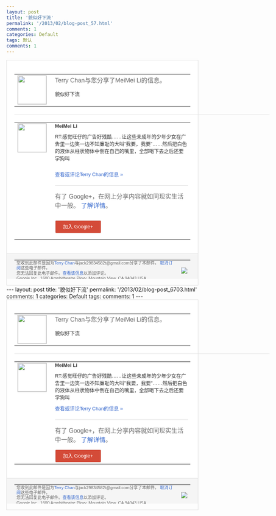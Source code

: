 ```yaml
---
layout: post
title: '貌似好下流'
permalink: '/2013/02/blog-post_57.html'
comments: 1
categories: Default
tags: 默认
comments: 1
---
```

<!-- X-Notifications: 1:ed5d59c330000000 -->

<div style="border:solid 1px #dfdfdf;color:#686868;font:13px Arial"><div style="background-color:#fff;padding:20px;"><table cellpadding="0" cellspacing="0"><tr><td style="padding-right:15px;vertical-align:top"><a href="https://plus.google.com/_/notifications/emlink?emr=14900066512970582018&amp;emid=CPia2pytvLUCFbFCcgod63UAAA&amp;path=%2F108643996575278738906&amp;dt=1361070096031&amp;uob=8"><img height="75" src="https://lh3.googleusercontent.com/-KKRGTyJ5Bl0/AAAAAAAAAAI/AAAAAAAAtnY/R4QEWIp3Ur0/s75-c-k-a/photo.jpg" style="border:solid 1px #cccccc;" width="75"/></a></td><td style="width:578px;color:#333;font:13px Arial;vertical-align:top"><div style="color:#686868;font:16px Arial;padding-bottom:15px">Terry Chan与您分享了MeiMei Li的信息。</div><div style="padding-bottom:10px">貌似好下流</div></td></tr></table><div style="margin:20px 0;border-bottom:solid 1px #dfdfdf;width:670px"></div><table cellpadding="0" cellspacing="0"><tr><td style="padding-right:15px;vertical-align:top"><a href="https://plus.google.com/_/notifications/emlink?emr=14900066512970582018&amp;emid=CPia2pytvLUCFbFCcgod63UAAA&amp;path=%2F116133659733316636789&amp;dt=1361070096031&amp;uob=8"><img height="75" src="https://lh3.googleusercontent.com/-xIfWFa2k2NI/AAAAAAAAAAI/AAAAAAAAC4A/jfCqEkLaDNc/s75-c-k-a/photo.jpg" style="border:solid 1px #cccccc;" width="75"/></a></td><td style="width:578px;color:#333;font:13px Arial;vertical-align:top"><div style="font-weight:bold;padding-bottom:10px">MeiMei Li</div><div style="padding-bottom:10px">RT:感觉旺仔的广告好残酷……让这些未成<wbr/>年的少年少女在广告里一边笑一边不知廉耻的<wbr/>大叫”我要，我要”……然后把白色的液体从<wbr/>柱状物体中倒在自己的嘴里，全部喝下去之后<wbr/>还要学狗叫    </div><p><a href="https://plus.google.com/_/notifications/emlink?emr=14900066512970582018&amp;emid=CPia2pytvLUCFbFCcgod63UAAA&amp;path=%2F108643996575278738906%2Fposts%2F9X5sZz86jJA%3Fgpinv%3DAMIXal9VZ-yvuZaH5-L0GVLv7KQIH_43J92iA__Yl9aZXPVTDRpjJWL25-NZ8rQjM6GcGhPXKoGL2pEyeHOFEQ63JYXmZvJBKvvY6gXkqeBKYFMFAjA9pU4&amp;dt=1361070096031&amp;uob=8" style="color:#3366CC;text-decoration:none">查看或评论Terry Chan的信息 »</a></p><div style="margin-top:20px;border-top:solid 1px #dfdfdf"><div style="padding:15px 0;color:#686868;font:16px Arial">有了 Google+，在网上分享内容就如同现实生活中一般。 <a href="http://www.google.com/+/learnmore/" style="color:#3366CC;text-decoration:none">了解详情</a>。</div><p><a href="https://plus.google.com/_/notifications/emlink?emr=14900066512970582018&amp;emid=CPia2pytvLUCFbFCcgod63UAAA&amp;path=%2F%3Fgpinv%3DAMIXal9VZ-yvuZaH5-L0GVLv7KQIH_43J92iA__Yl9aZXPVTDRpjJWL25-NZ8rQjM6GcGhPXKoGL2pEyeHOFEQ63JYXmZvJBKvvY6gXkqeBKYFMFAjA9pU4&amp;dt=1361070096031&amp;uob=8" style="padding:1px 20px;min-width:54px;display:inline-block; background-color:#d44b38;text-align:center; font:13px Arial; border-radius:3px;color:#fff;border:solid 1px #dfdfdf; white-space:nowrap;text-decoration:none;height:30px;line-height:30px">加入 Google+</a></p></div></td></tr></table></div><div style="border-top:solid 1px #dfdfdf;padding:0 20px; background-color:#f5f5f5"><table cellpadding="0" cellspacing="0" style="height:50px"><tbody><tr><td style="vertical-align:middle;width:100%; color:#636363;font:11px Arial; line-height:120%">您收到此邮件是因为<a href="https://plus.google.com/_/notifications/emlink?emr=14900066512970582018&amp;emid=CPia2pytvLUCFbFCcgod63UAAA&amp;path=%2F108643996575278738906%3Fgpinv%3DAMIXal9VZ-yvuZaH5-L0GVLv7KQIH_43J92iA__Yl9aZXPVTDRpjJWL25-NZ8rQjM6GcGhPXKoGL2pEyeHOFEQ63JYXmZvJBKvvY6gXkqeBKYFMFAjA9pU4&amp;dt=1361070096031&amp;uob=8" style="color:#3366CC;text-decoration:none">Terry Chan</a>与jack29834582t@gmail.com分享了本邮件。 <a href="https://plus.google.com/_/notifications/emlink?emr=14900066512970582018&amp;emid=CPia2pytvLUCFbFCcgod63UAAA&amp;path=%2F_%2Fnonplus%2Femailsettings%3Fgpinv%3DAMIXal9VZ-yvuZaH5-L0GVLv7KQIH_43J92iA__Yl9aZXPVTDRpjJWL25-NZ8rQjM6GcGhPXKoGL2pEyeHOFEQ63JYXmZvJBKvvY6gXkqeBKYFMFAjA9pU4%26est%3DADH5u8X5u3UNmhYEQWQOlPhJUIxy17P2iXtySJ3_0nKnt1_DL1kER8Jbmjt0b1HmJySkoOyEReTJHXtfkLtw0geZCOr4IvaiJDbZIzVf7b0PUg1SGuiZOX545GwqHPlCV1r6ILhkPv-zP4j4SlVTPe2wBCEg4PZVLw&amp;dt=1361070096031&amp;uob=8" style="color:#3366CC;text-decoration:none">取消订阅</a>这些电子邮件。<br/>您无法回复此电子邮件。<a href="https://plus.google.com/_/notifications/emlink?emr=14900066512970582018&amp;emid=CPia2pytvLUCFbFCcgod63UAAA&amp;path=%2F108643996575278738906%2Fposts%2F9X5sZz86jJA%3Fgpinv%3DAMIXal9VZ-yvuZaH5-L0GVLv7KQIH_43J92iA__Yl9aZXPVTDRpjJWL25-NZ8rQjM6GcGhPXKoGL2pEyeHOFEQ63JYXmZvJBKvvY6gXkqeBKYFMFAjA9pU4&amp;dt=1361070096031&amp;uob=8" style="color:#3366CC;text-decoration:none">查看该信息</a>以添加评论。<br/>Google Inc., 1600 Amphitheatre Pkwy, Mountain View, CA 94043 USA</td><td><img src="https://ssl.gstatic.com/s2/oz/images/notifications/logo/google-plus-6617a72bb36cc548861652780c9e6ff1.png"/></td></tr></tbody></table></div></div>---
layout: post
title: '貌似好下流'
permalink: '/2013/02/blog-post_6703.html'
comments: 1
categories: Default
tags: 
comments: 1
---
<!-- X-Notifications: 1:ed5d59c330000000 -->

<div style="border:solid 1px #dfdfdf;color:#686868;font:13px Arial"><div style="background-color:#fff;padding:20px;"><table cellpadding="0" cellspacing="0"><tr><td style="padding-right:15px;vertical-align:top"><a href="https://plus.google.com/_/notifications/emlink?emr=14900066512970582018&amp;emid=CPia2pytvLUCFbFCcgod63UAAA&amp;path=%2F108643996575278738906&amp;dt=1361070096031&amp;uob=8"><img height="75" src="https://lh3.googleusercontent.com/-KKRGTyJ5Bl0/AAAAAAAAAAI/AAAAAAAAtnY/R4QEWIp3Ur0/s75-c-k-a/photo.jpg" style="border:solid 1px #cccccc;" width="75"/></a></td><td style="width:578px;color:#333;font:13px Arial;vertical-align:top"><div style="color:#686868;font:16px Arial;padding-bottom:15px">Terry Chan与您分享了MeiMei Li的信息。</div><div style="padding-bottom:10px">貌似好下流</div></td></tr></table><div style="margin:20px 0;border-bottom:solid 1px #dfdfdf;width:670px"></div><table cellpadding="0" cellspacing="0"><tr><td style="padding-right:15px;vertical-align:top"><a href="https://plus.google.com/_/notifications/emlink?emr=14900066512970582018&amp;emid=CPia2pytvLUCFbFCcgod63UAAA&amp;path=%2F116133659733316636789&amp;dt=1361070096031&amp;uob=8"><img height="75" src="https://lh3.googleusercontent.com/-xIfWFa2k2NI/AAAAAAAAAAI/AAAAAAAAC4A/jfCqEkLaDNc/s75-c-k-a/photo.jpg" style="border:solid 1px #cccccc;" width="75"/></a></td><td style="width:578px;color:#333;font:13px Arial;vertical-align:top"><div style="font-weight:bold;padding-bottom:10px">MeiMei Li</div><div style="padding-bottom:10px">RT:感觉旺仔的广告好残酷……让这些未成<wbr/>年的少年少女在广告里一边笑一边不知廉耻的<wbr/>大叫"我要，我要"……然后把白色的液体从<wbr/>柱状物体中倒在自己的嘴里，全部喝下去之后<wbr/>还要学狗叫    </div><a href="https://plus.google.com/_/notifications/emlink?emr=14900066512970582018&amp;emid=CPia2pytvLUCFbFCcgod63UAAA&amp;path=%2F108643996575278738906%2Fposts%2F9X5sZz86jJA%3Fgpinv%3DAMIXal9VZ-yvuZaH5-L0GVLv7KQIH_43J92iA__Yl9aZXPVTDRpjJWL25-NZ8rQjM6GcGhPXKoGL2pEyeHOFEQ63JYXmZvJBKvvY6gXkqeBKYFMFAjA9pU4&amp;dt=1361070096031&amp;uob=8" style="color:#3366CC;text-decoration:none">查看或评论Terry Chan的信息 »</a><div style="margin-top:20px;border-top:solid 1px #dfdfdf"><div style="padding:15px 0;color:#686868;font:16px Arial">有了 Google+，在网上分享内容就如同现实生活中一般。 <a href="http://www.google.com/+/learnmore/" style="color:#3366CC;text-decoration:none">了解详情</a>。</div><a href="https://plus.google.com/_/notifications/emlink?emr=14900066512970582018&amp;emid=CPia2pytvLUCFbFCcgod63UAAA&amp;path=%2F%3Fgpinv%3DAMIXal9VZ-yvuZaH5-L0GVLv7KQIH_43J92iA__Yl9aZXPVTDRpjJWL25-NZ8rQjM6GcGhPXKoGL2pEyeHOFEQ63JYXmZvJBKvvY6gXkqeBKYFMFAjA9pU4&amp;dt=1361070096031&amp;uob=8" style="padding:1px 20px;min-width:54px;display:inline-block; background-color:#d44b38;text-align:center; font:13px Arial; border-radius:3px;color:#fff;border:solid 1px #dfdfdf; white-space:nowrap;text-decoration:none;height:30px;line-height:30px">加入 Google+</a></div></td></tr></table></div><div style="border-top:solid 1px #dfdfdf;padding:0 20px; background-color:#f5f5f5"><table cellpadding="0" cellspacing="0" style="height:50px"><tbody><tr><td style="vertical-align:middle;width:100%; color:#636363;font:11px Arial; line-height:120%">您收到此邮件是因为<a href="https://plus.google.com/_/notifications/emlink?emr=14900066512970582018&amp;emid=CPia2pytvLUCFbFCcgod63UAAA&amp;path=%2F108643996575278738906%3Fgpinv%3DAMIXal9VZ-yvuZaH5-L0GVLv7KQIH_43J92iA__Yl9aZXPVTDRpjJWL25-NZ8rQjM6GcGhPXKoGL2pEyeHOFEQ63JYXmZvJBKvvY6gXkqeBKYFMFAjA9pU4&amp;dt=1361070096031&amp;uob=8" style="color:#3366CC;text-decoration:none">Terry Chan</a>与jack29834582t@gmail.com分享了本邮件。 <a href="https://plus.google.com/_/notifications/emlink?emr=14900066512970582018&amp;emid=CPia2pytvLUCFbFCcgod63UAAA&amp;path=%2F_%2Fnonplus%2Femailsettings%3Fgpinv%3DAMIXal9VZ-yvuZaH5-L0GVLv7KQIH_43J92iA__Yl9aZXPVTDRpjJWL25-NZ8rQjM6GcGhPXKoGL2pEyeHOFEQ63JYXmZvJBKvvY6gXkqeBKYFMFAjA9pU4%26est%3DADH5u8X5u3UNmhYEQWQOlPhJUIxy17P2iXtySJ3_0nKnt1_DL1kER8Jbmjt0b1HmJySkoOyEReTJHXtfkLtw0geZCOr4IvaiJDbZIzVf7b0PUg1SGuiZOX545GwqHPlCV1r6ILhkPv-zP4j4SlVTPe2wBCEg4PZVLw&amp;dt=1361070096031&amp;uob=8" style="color:#3366CC;text-decoration:none">取消订阅</a>这些电子邮件。<br/>您无法回复此电子邮件。<a href="https://plus.google.com/_/notifications/emlink?emr=14900066512970582018&amp;emid=CPia2pytvLUCFbFCcgod63UAAA&amp;path=%2F108643996575278738906%2Fposts%2F9X5sZz86jJA%3Fgpinv%3DAMIXal9VZ-yvuZaH5-L0GVLv7KQIH_43J92iA__Yl9aZXPVTDRpjJWL25-NZ8rQjM6GcGhPXKoGL2pEyeHOFEQ63JYXmZvJBKvvY6gXkqeBKYFMFAjA9pU4&amp;dt=1361070096031&amp;uob=8" style="color:#3366CC;text-decoration:none">查看该信息</a>以添加评论。<br/>Google Inc., 1600 Amphitheatre Pkwy, Mountain View, CA 94043 USA<br/></td><td><img src="https://ssl.gstatic.com/s2/oz/images/notifications/logo/google-plus-6617a72bb36cc548861652780c9e6ff1.png"/></td></tr></tbody></table></div></div>